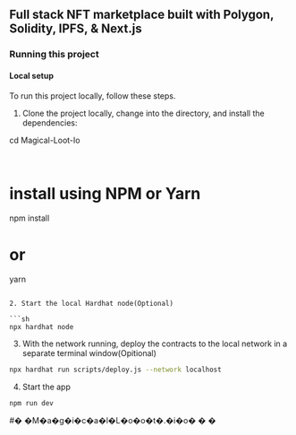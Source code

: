 ## Full stack NFT marketplace built with Polygon, Solidity, IPFS, & Next.js

### Running this project

#### Local setup



To run this project locally, follow these steps.

1. Clone the project locally, change into the directory, and install the dependencies:

cd Magical-Loot-Io

</br>

# install using NPM or Yarn
npm install

# or

yarn
```

2. Start the local Hardhat node(Optional)

```sh
npx hardhat node
```

3. With the network running, deploy the contracts to the local network in a separate terminal window(Opitional)

```sh
npx hardhat run scripts/deploy.js --network localhost
```

4. Start the app

```
npm run dev
```


#� �M�a�g�i�c�a�l�L�o�o�t�.�i�o�
�
�
